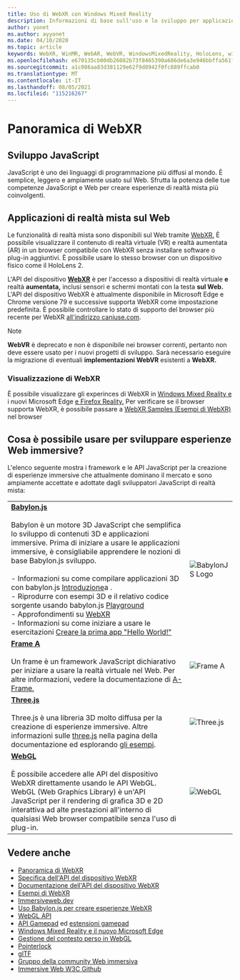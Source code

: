 ```yaml
---
title: Uso di WebXR con Windows Mixed Reality
description: Informazioni di base sull'uso e lo sviluppo per applicazioni WebXR in esecuzione Windows Mixed Reality visori VR immersive.
author: yonet
ms.author: ayyonet
ms.date: 04/10/2020
ms.topic: article
keywords: WebXR, WinMR, WebAR, WebVR, WindowsMixedReality, HoloLens, windows mixed reality, web vr, web xr, web mr, web ar, 360, 360 video, 360 video, 360 foto, 360 foto, 360 foto, 360 contenuti, web immersive, immersiveweb, IW
ms.openlocfilehash: e670135cb00db26082b73f8465390a686de6a3e946bbffa561f9df90085970f8
ms.sourcegitcommit: a1c086aa83d381129e62f9d8942f0fc889ffcab0
ms.translationtype: MT
ms.contentlocale: it-IT
ms.lasthandoff: 08/05/2021
ms.locfileid: "115216267"
---
```

# <a name="webxr-overview"></a>Panoramica di WebXR

## <a name="javascript-development"></a>Sviluppo JavaScript

JavaScript è uno dei linguaggi di programmazione più diffusi al mondo. È semplice, leggero e ampiamente usato sul Web. Sfrutta la potenza delle tue competenze JavaScript e Web per creare esperienze di realtà mista più coinvolgenti.

## <a name="mixed-reality-applications-on-the-web"></a>Applicazioni di realtà mista sul Web

Le funzionalità di realtà mista sono disponibili sul Web tramite [WebXR.](webxr-overview.md) È possibile visualizzare il contenuto di realtà virtuale (VR) e realtà aumentata (AR) in un browser compatibile con WebXR senza installare software o plug-in aggiuntivi. È possibile usare lo stesso browser con un dispositivo fisico come il HoloLens 2.

L'API del dispositivo  [**WebXR**](https://www.w3.org/TR/webxr/) è per l'accesso a dispositivi di  realtà virtuale **e** realtà **aumentata,** inclusi sensori e schermi montati con la testa **sul Web.** L'API del dispositivo WebXR è attualmente disponibile in Microsoft Edge e Chrome versione 79 e successive supporta WebXR come impostazione predefinita. È possibile controllare lo stato di supporto del browser più recente per WebXR [all'indirizzo caniuse.com](https://caniuse.com/#search=webxr).

> [!NOTE]
> **WebVR** è deprecato e non è disponibile nei browser correnti, pertanto non deve essere usato per i nuovi progetti di sviluppo. Sarà necessario eseguire la migrazione di eventuali **implementazioni WebVR** esistenti a **WebXR.**

### <a name="viewing-webxr"></a>Visualizzazione di WebXR

È possibile visualizzare gli experinces di WebXR in [Windows Mixed Reality e](../../whats-new/new-microsoft-edge.md) i nuovi Microsoft Edge [e Firefox Reality.](https://mixedreality.mozilla.org/firefox-reality/)
Per verificare se il browser supporta WebXR, è possibile passare a [WebXR Samples (Esempi di WebXR)](https://immersive-web.github.io/webxr-samples/) nel browser

## <a name="what-can-i-use-to-develop-immersive-web-experiences"></a>Cosa è possibile usare per sviluppare esperienze Web immersive?

L'elenco seguente mostra i framework e le API JavaScript per la creazione di esperienze immersive che attualmente dominano il mercato e sono ampiamente accettate e adottate dagli sviluppatori JavaScript di realtà mista:

|  |  |
| --- | --- |
|[**Babylon.js**](https://doc.babylonjs.com/)<br/><br/> Babylon è un motore 3D JavaScript che semplifica lo sviluppo di contenuti 3D e applicazioni immersive. Prima di iniziare a usare le applicazioni immersive, è consigliabile apprendere le nozioni di base Babylon.js sviluppo.<br/><br/>- Informazioni su come compilare applicazioni 3D con babylon.js [Introduzione](https://doc.babylonjs.com/start)a .<br/>- Riprodurre con esempi 3D e il relativo codice sorgente usando babylon.js [Playground](https://doc.babylonjs.com/examples/)<br/>- Approfondimenti su [WebXR](https://doc.babylonjs.com/divingDeeper/webXR)<br/>- Informazioni su come iniziare a usare le esercitazioni [Creare la prima app "Hello World!"](tutorials/babylonjs-webxr-helloworld/introduction-01.md)|![BabylonJS Logo](images/babylon.js.example.png) |
|[**Frame A**](https://aframe.io/) <br/><br/>Un frame è un framework JavaScript dichiarativo per iniziare a usare la realtà virtuale nel Web. Per altre informazioni, vedere la documentazione di [A-Frame.](https://aframe.io/docs/1.2.0/introduction/) |![Frame A](images/a-frame.example.png)  |
|[**Three.js**](https://threejs.org) <br/><br/>Three.js è una libreria 3D molto diffusa per la creazione di esperienze immersive. Altre informazioni sulle [three.js](https://threejs.org/docs/index.html#manual/en/introduction/Creating-a-scene) nella pagina della documentazione ed esplorando [gli esempi](https://threejs.org/examples/#webgl_animation_cloth). |![Three.js](images/three.js.example.png)  |
|[**WebGL**](https://developer.mozilla.org/en-US/docs/Web/API/WebGL_API)  <br/><br/>È possibile accedere alle API del dispositivo WebXR direttamente usando le API WebGL. WebGL (Web Graphics Library) è un'API JavaScript per il rendering di grafica 3D e 2D interattiva ad alte prestazioni all'interno di qualsiasi Web browser compatibile senza l'uso di plug-in. |![WebGL](images/webgl.example.png)  |

## <a name="see-also"></a>Vedere anche

* [Panoramica di WebXR](webxr-overview.md)
* [Specifica dell'API del dispositivo WebXR](https://immersive-web.github.io/webxr/)
* [Documentazione dell'API del dispositivo WebXR](https://developer.mozilla.org/en-US/docs/Web/API/WebXR_Device_API)
* [Esempi di WebXR](https://immersive-web.github.io/webxr-samples/)
* [Immersiveweb.dev](https://immersiveweb.dev/)
* [Uso Babylon.js per creare esperienze WebXR](https://doc.babylonjs.com/how_to/introduction_to_webxr)
* [WebGL API](/previous-versions/windows/internet-explorer/ie-developer/dev-guides/bg182648(v=vs.85))
* [API Gamepad](https://msdn.microsoft.com/library/dn743630(v=vs.85).aspx) ed [estensioni gamepad](https://w3c.github.io/gamepad/extensions.html)
* [Windows Mixed Reality e il nuovo Microsoft Edge](../../whats-new/new-microsoft-edge.md)
* [Gestione del contesto perso in WebGL](https://www.khronos.org/webgl/wiki/HandlingContextLost)
* [Pointerlock](https://www.w3.org/TR/pointerlock/)
* [glTF](https://www.khronos.org/gltf)
* [Gruppo della community Web immersiva](https://www.w3.org/community/immersive-web/)
* [Immersive Web W3C Github](https://github.com/immersive-web)